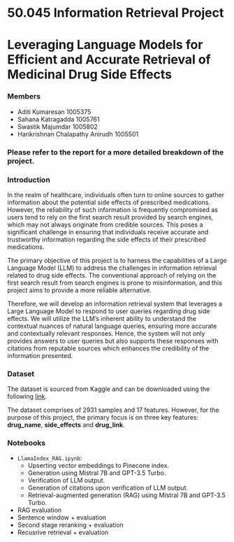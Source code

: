 # 50.045 Information Retrieval Project
# Leveraging Language Models for Efficient and Accurate Retrieval of Medicinal Drug Side Effects

### Members
- Aditi Kumaresan 1005375
- Sahana Katragadda 1005761
- Swastik Majumdar 1005802
- Harikrishnan Chalapathy Anirudh 1005501


###  Please refer to the report for a more detailed breakdown of the project.

### Introduction
In the realm of healthcare, individuals often turn to online sources to gather information about the potential side effects of prescribed medications. 
However, the reliability of such information is frequently compromised as users tend to rely on the first search result provided by search engines, 
which may not always originate from credible sources. This poses a significant challenge in ensuring that individuals receive
accurate and trustworthy information regarding the side effects of their prescribed medications.

The primary objective of this project is to harness the capabilities of a Large Language Model (LLM) to
address the challenges in information retrieval related to drug side effects. The conventional approach of
relying on the first search result from search engines is prone to misinformation, and this project aims to
provide a more reliable alternative.

Therefore, we will develop an information retrieval system that leverages a Large Language Model to
respond to user queries regarding drug side effects. We will utilize the LLM’s inherent ability to understand
the contextual nuances of natural language queries, ensuring more accurate and contextually relevant responses. 
Hence, the system will not only provides answers to user queries but also supports these responses
with citations from reputable sources which enhances the credibility of the information presented.


### Dataset
The dataset is sourced from Kaggle and can be downloaded using the following [link](https://www.kaggle.com/datasets/jithinanievarghese/drugs-side-effects-and-medical-condition/).

The dataset comprises of 2931 samples and 17 features. However, for the purpose of this project, the
primary focus is on three key features: **drug_name**, **side_effects** and **drug_link**.

### Notebooks
- `LlamaIndex_RAG.ipynb`:
    -   Upserting vector embeddings to Pinecone index.
    -   Generation using Mistral 7B and GPT-3.5 Turbo.
    -   Verification of LLM output.
    -   Generation of citations upon verification of LLM output.
    -   Retrieval-augmented generation (RAG) using Mistral 7B and GPT-3.5 Turbo.
- RAG evaluation 
- Sentence window + evaluation
- Second stage reranking + evaluation
- Recusrive retrieval + evaluation
